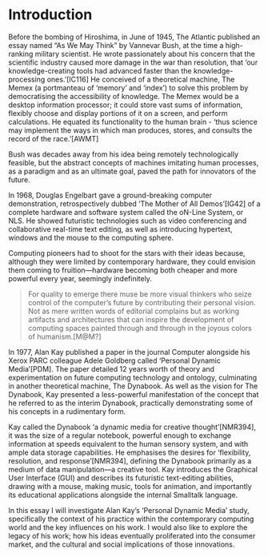 ﻿Introduction
============

Before the bombing of Hiroshima, in June of 1945, The Atlantic published an essay named “As We May Think” by Vannevar Bush, at the time a high-ranking military scientist. He wrote passionately about his concern that the scientific industry caused more damage in the war than resolution, that ‘our knowledge-creating tools had advanced faster than the knowledge-processing ones.’[IC116] He conceived of a theoretical machine, The Memex (a portmanteau of ‘memory’ and ‘index’) to solve this problem by democratising the accessibility of knowledge. The Memex would be a desktop information  processor; it could store vast sums of information, flexibly choose and display portions of it on a screen, and perform calculations. He equated its functionality to the human brain - ‘thus science may implement the ways in which man produces, stores, and consults the record of the race.’[AWMT]

Bush was decades away from his idea being remotely technologically feasible, but the abstract concepts of machines imitating human processes, as a paradigm and as an ultimate goal, paved the path for innovators of the future.

In 1968, Douglas Engelbart gave a ground-breaking computer demonstration, retrospectively dubbed ‘The Mother of All Demos’[IG42] of a complete hardware and software system called the oN-Line System, or NLS. He showed futuristic technologies such as video conferencing and collaborative real-time text editing, as well as introducing hypertext, windows and the mouse to the computing sphere.

Computing pioneers had to shoot for the stars with their ideas because, although they were limited by contemporary hardware, they could envision them coming to fruition—hardware becoming both cheaper and more powerful every year, seemingly indefinitely.

> For quality to emerge there muse be more visual thinkers who seize control of the computer’s future by contributing their personal vision. Not as mere written words of editorial complains but as working artifacts and architectures that can inspire the development of computing spaces painted through and through in the joyous colors of humanism.[M@M?]

In 1977, Alan Kay published a paper in the journal Computer alongside his Xerox PARC colleague Adele Goldberg called ‘Personal Dynamic Media’[PDM]. The paper detailed 12 years worth of theory and experimentation on future computing technology and ontology, culminating in another theoretical machine, The Dynabook. As well as the vision for The Dynabook, Kay presented a less-powerful manifestation of the concept that he referred to as the interim Dynabook, practically demonstrating some of his concepts in a rudimentary form.

Kay called the Dynabook ‘a dynamic media for creative thought’[NMR394], it was the size of a regular notebook, powerful enough to exchange information at speeds equivalent to the human sensory system, and with ample data storage capabilities. He emphasises the desires for ‘flexibility, resolution, and response’[NMR394], defining the Dynabook primarily as a medium of data manipulation—a creative tool. Kay introduces the Graphical User Interface (GUI) and describes its futuristic text-editing abilities, drawing with a mouse, making music, tools for animation, and importantly its educational applications alongside the internal Smalltalk language.

In this essay I will investigate Alan Kay’s ‘Personal Dynamic Media’ study, specifically the context of his practice within the contemporary computing world and the key influences on his work. I would also like to explore the legacy of his work; how his ideas eventually proliferated into the consumer market, and the cultural and social implications of those innovations.

